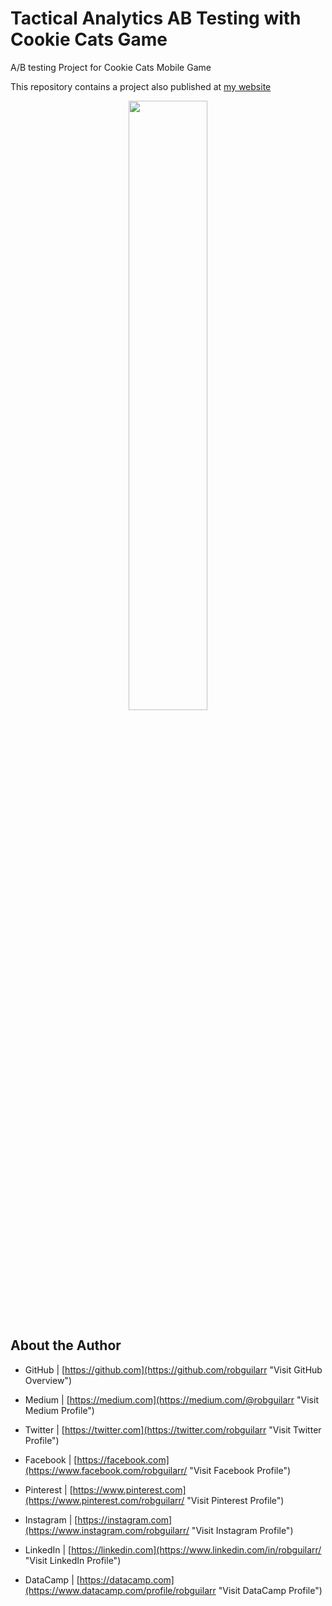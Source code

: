 # Tactical Analytics AB Testing with Cookie Cats Game
A/B testing Project for Cookie Cats Mobile Game

This repository contains a project also published at [my website](https://www.robguilar.com/posts/ab_testing_cookiecats/ "Visit personal website")


<p align="center">
 <img width="50%" height="50%" src="https://tactilegames.com/wp-content/uploads/2018/05/cookie-cats.png">
</p>


## About the Author

- GitHub | [https://github.com](https://github.com/robguilarr "Visit GitHub Overview")

- Medium | [https://medium.com](https://medium.com/@robguilarr "Visit Medium Profile")

- Twitter | [https://twitter.com](https://twitter.com/robguilarr "Visit Twitter Profile")

- Facebook | [https://facebook.com](https://www.facebook.com/robguilarr/ "Visit Facebook Profile")

- Pinterest | [https://www.pinterest.com](https://www.pinterest.com/robguilarr/ "Visit Pinterest Profile")

- Instagram | [https://instagram.com](https://www.instagram.com/robguilarr/ "Visit Instagram Profile")

- LinkedIn | [https://linkedin.com](https://www.linkedin.com/in/robguilarr/ "Visit LinkedIn Profile")

- DataCamp | [https://datacamp.com](https://www.datacamp.com/profile/robguilarr "Visit DataCamp Profile")
